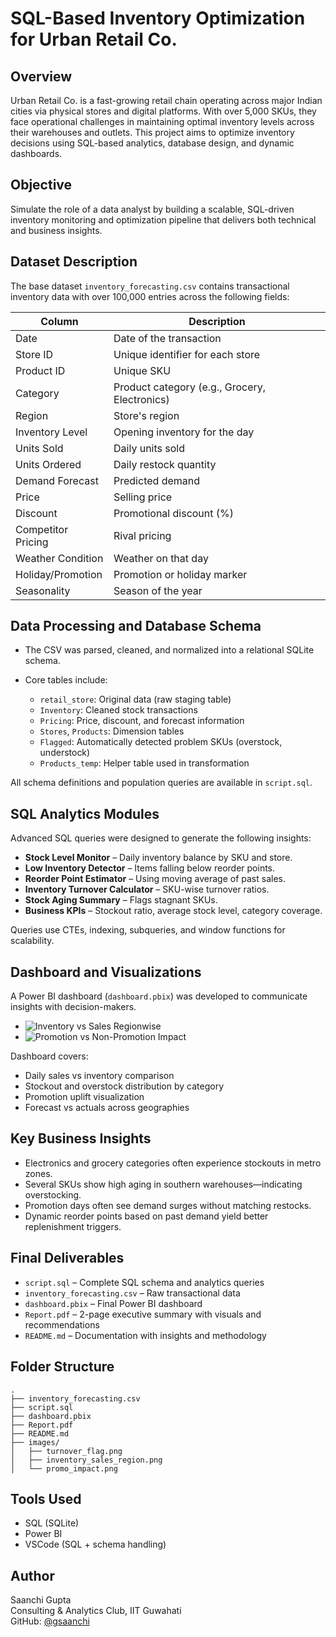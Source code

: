 # SQL-Based Inventory Optimization for Urban Retail Co.

## Overview

Urban Retail Co. is a fast-growing retail chain operating across major Indian cities via physical stores and digital platforms. With over 5,000 SKUs, they face operational challenges in maintaining optimal inventory levels across their warehouses and outlets. This project aims to optimize inventory decisions using SQL-based analytics, database design, and dynamic dashboards.

## Objective

Simulate the role of a data analyst by building a scalable, SQL-driven inventory monitoring and optimization pipeline that delivers both technical and business insights.

## Dataset Description

The base dataset `inventory_forecasting.csv` contains transactional inventory data with over 100,000 entries across the following fields:

| Column               | Description                                          |
|----------------------|------------------------------------------------------|
| Date                | Date of the transaction                               |
| Store ID            | Unique identifier for each store                     |
| Product ID          | Unique SKU                                            |
| Category            | Product category (e.g., Grocery, Electronics)        |
| Region              | Store's region                                        |
| Inventory Level     | Opening inventory for the day                        |
| Units Sold          | Daily units sold                                      |
| Units Ordered       | Daily restock quantity                                |
| Demand Forecast     | Predicted demand                                      |
| Price               | Selling price                                         |
| Discount            | Promotional discount (%)                              |
| Competitor Pricing  | Rival pricing                                         |
| Weather Condition   | Weather on that day                                   |
| Holiday/Promotion   | Promotion or holiday marker                           |
| Seasonality         | Season of the year                                    |

## Data Processing and Database Schema

- The CSV was parsed, cleaned, and normalized into a relational SQLite schema.
- Core tables include:

  - `retail_store`: Original data (raw staging table)
  - `Inventory`: Cleaned stock transactions
  - `Pricing`: Price, discount, and forecast information
  - `Stores`, `Products`: Dimension tables
  - `Flagged`: Automatically detected problem SKUs (overstock, understock)
  - `Products_temp`: Helper table used in transformation

All schema definitions and population queries are available in `script.sql`.

## SQL Analytics Modules

Advanced SQL queries were designed to generate the following insights:

- **Stock Level Monitor** – Daily inventory balance by SKU and store.
- **Low Inventory Detector** – Items falling below reorder points.
- **Reorder Point Estimator** – Using moving average of past sales.
- **Inventory Turnover Calculator** – SKU-wise turnover ratios.
- **Stock Aging Summary** – Flags stagnant SKUs.
- **Business KPIs** – Stockout ratio, average stock level, category coverage.

Queries use CTEs, indexing, subqueries, and window functions for scalability.

## Dashboard and Visualizations

A Power BI dashboard (`dashboard.pbix`) was developed to communicate insights with decision-makers.
<img href = "https://github.com/gsaanchi/Inventory_Management/blob/main/images/Screenshot%202025-06-29%20192624.png"></img>
- ![Inventory vs Sales Regionwise](images/inventory_sales_region.png)
- ![Promotion vs Non-Promotion Impact](images/promo_impact.png)

Dashboard covers:

- Daily sales vs inventory comparison
- Stockout and overstock distribution by category
- Promotion uplift visualization
- Forecast vs actuals across geographies

## Key Business Insights

- Electronics and grocery categories often experience stockouts in metro zones.
- Several SKUs show high aging in southern warehouses—indicating overstocking.
- Promotion days often see demand surges without matching restocks.
- Dynamic reorder points based on past demand yield better replenishment triggers.

## Final Deliverables

- `script.sql` – Complete SQL schema and analytics queries
- `inventory_forecasting.csv` – Raw transactional data
-  `dashboard.pbix` – Final Power BI dashboard
-  `Report.pdf` – 2-page executive summary with visuals and recommendations
-  `README.md` – Documentation with insights and methodology

## Folder Structure

```
.
├── inventory_forecasting.csv
├── script.sql
├── dashboard.pbix
├── Report.pdf
├── README.md
├── images/
│   ├── turnover_flag.png
│   ├── inventory_sales_region.png
│   └── promo_impact.png
```

## Tools Used

- SQL (SQLite)
- Power BI
- VSCode (SQL + schema handling)

## Author

Saanchi Gupta  
Consulting & Analytics Club, IIT Guwahati  
GitHub: [@gsaanchi](https://github.com/gsaanchi)

